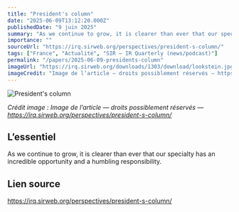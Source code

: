 ```yaml
---
title: "President's column"
date: "2025-06-09T13:12:20.000Z"
publishedDate: "9 juin 2025"
summary: "As we continue to grow, it is clearer than ever that our specialty has an incredible opportunity and a humbling responsibility."
importance: ""
sourceUrl: "https://irq.sirweb.org/perspectives/president-s-column/"
tags: ["France", "Actualité", "SIR — IR Quarterly (news/podcast)"]
permalink: "/papers/2025-06-09-presidents-column"
imageUrl: "https://irq.sirweb.org/downloads/1303/download/lookstein.jpg?cb=62418ee7c32175653c0835453cb17d72&amp;w=1200"
imageCredit: "Image de l’article — droits possiblement réservés — https://irq.sirweb.org/perspectives/president-s-column/"
---
```


![President's column](https://irq.sirweb.org/downloads/1303/download/lookstein.jpg?cb=62418ee7c32175653c0835453cb17d72&amp;w=1200)

*Crédit image : Image de l’article — droits possiblement réservés — https://irq.sirweb.org/perspectives/president-s-column/*

## L’essentiel

As we continue to grow, it is clearer than ever that our specialty has an incredible opportunity and a humbling responsibility.

## Lien source

https://irq.sirweb.org/perspectives/president-s-column/
